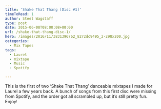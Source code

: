 ```yaml
---
title: 'Shake That Thang [Disc #1]'
timeToRead: 1 
author: Steel Wagstaff
type: post
date: 2015-06-08T08:00:08+00:00
url: /shake-that-thang-disc-1/
hero: /images/2016/11/3831396762_8272dc9495_z-298x200.jpg
categories:
  - Mix Tapes
tags:
  - Laurel
  - mixtape
  - Music
  - Spotify

---
```

This is the first of two &#8216;Shake That Thang&#8217; danceable mixtapes I made for Laurel a few years back. A bunch of songs from this first disc were missing from Spotify, and the order got all scrambled up, but it&#8217;s still pretty fun. Enjoy!
